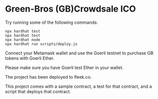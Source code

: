 # Green-Bros (GB)Crowdsale ICO

Try running some of the following commands:

```shell
npx hardhat test
npx hardhat test
npx hardhat node
npx hardhat run scripts/deploy.js
```

Connect your Metamask wallet and use the Goerli testnet to purchase GB tokens with Goerli Ether.

Please make sure you have Goerli test Ether in your wallet.

The project has been deployed to fleek.co.

This project comes with a sample contract, a test for that contract, and a script that deploys that contract.


